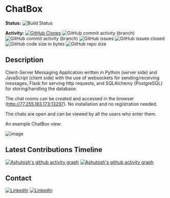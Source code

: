 # ChatBox
**Status:**
![Build Status](https://github.com/KajaBraz/ChatBox/actions/workflows/pythonapp.yml/badge.svg)
              
**Activity:** 
[![GitHub Clones](https://img.shields.io/badge/dynamic/json?color=yellow&label=clone+count&query=count&url=https://gist.githubusercontent.com/KajaBraz/6c721046f14e080ef8e2a0038b4036b0/raw/clone.json)](https://github.com/MShawon/github-clone-count-badge)
![GitHub commit activity (branch)](https://img.shields.io/github/commit-activity/t/KajaBraz/ChatBox?label=commits+count&color=orange)
![GitHub commit activity (branch)](https://img.shields.io/github/commit-activity/y/KajaBraz/ChatBox/master?label=commits+frequency&color=orange)
![GitHub issues](https://img.shields.io/github/issues-raw/KajaBraz/ChatBox?color=pink)
![GitHub issues closed](https://img.shields.io/github/issues-closed-raw/KajaBraz/ChatBox.svg?color=pink)
![GitHub code size in bytes](https://img.shields.io/github/languages/code-size/KajaBraz/ChatBox?color=brown)
![GitHub repo size](https://img.shields.io/github/repo-size/KajaBraz/ChatBox?color=brown)

## Description
Client-Server Messaging Application written in Python (server side) and JavaScript (client side) with the use of websockets for sending/receiving messages, Flask for serving http requests, and SQLAlchemy (PostgreSQL) for storing/handling the database.

The chat rooms can be created and accessed in the browser (http://77.255.183.173:13297). No installation and no registration needed.

The chats are open and can be viewed by all the users who enter them.

An example ChatBox view:

![image](https://user-images.githubusercontent.com/58611238/122130476-f9899a80-ce37-11eb-8361-a4328a864315.png)

## Latest Contributions Timeline
[![Ashutosh's github activity graph](https://github-readme-activity-graph.vercel.app/graph?username=KajaBraz&theme=github-compact&height=200)](https://github.com/ashutosh00710/github-readme-activity-graph)
[![Ashutosh's github activity graph](https://github-readme-activity-graph.vercel.app/graph?username=JakubBraz&theme=github-compact&height=200)](https://github.com/ashutosh00710/github-readme-activity-graph)

## Contact
[![LinkedIn](https://img.shields.io/badge/linkedin-%230077B5.svg?style=for-the-badge&logo=linkedin&logoColor=white&label=Jakub)](https://www.linkedin.com/in/jakub-braz)
[![LinkedIn](https://img.shields.io/badge/linkedin-%230077B5.svg?style=for-the-badge&logo=linkedin&logoColor=white&label=Kaja)](https://www.linkedin.com/in/kajabraz)
